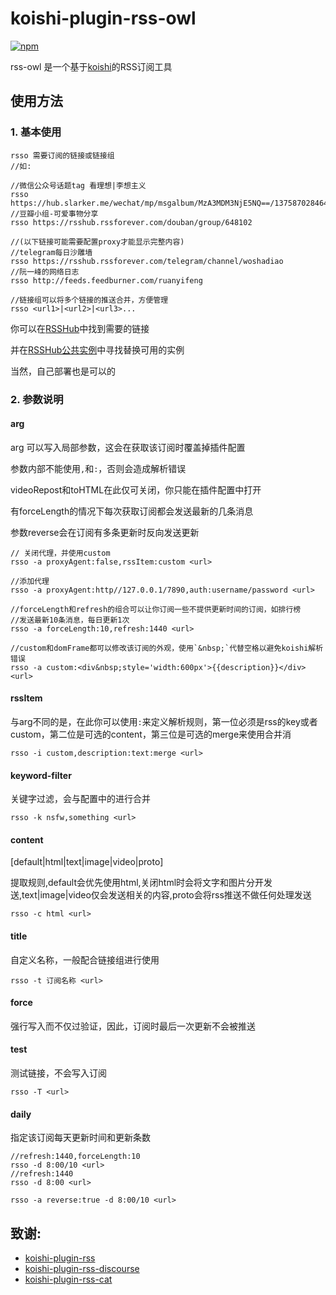 # koishi-plugin-rss-owl

[![npm](https://img.shields.io/npm/v/koishi-plugin-rss-owl?style=flat-square)](https://www.npmjs.com/package/koishi-plugin-rss-owl)

rss-owl 是一个基于[koishi](https://koishi.chat/manual/starter/)的RSS订阅工具

## 使用方法

### 1. 基本使用
```
rsso 需要订阅的链接或链接组
//如:

//微信公众号话题tag 看理想|李想主义 
rsso https://hub.slarker.me/wechat/mp/msgalbum/MzA3MDM3NjE5NQ==/1375870284640911361
//豆瓣小组-可爱事物分享
rsso https://rsshub.rssforever.com/douban/group/648102

//(以下链接可能需要配置proxy才能显示完整内容)
//telegram每日沙雕墙
rsso https://rsshub.rssforever.com/telegram/channel/woshadiao
//阮一峰的网络日志
rsso http://feeds.feedburner.com/ruanyifeng

//链接组可以将多个链接的推送合并，方便管理
rsso <url1>|<url2>|<url3>...
```
你可以在[RSSHub](https://docs.rsshub.app/zh/routes/popular)中找到需要的链接

并在[RSSHub公共实例](https://docs.rsshub.app/zh/guide/instances)中寻找替换可用的实例

当然，自己部署也是可以的

### 2. 参数说明

#### arg
arg 可以写入局部参数，这会在获取该订阅时覆盖掉插件配置

参数内部不能使用`,`和`:`，否则会造成解析错误

videoRepost和toHTML在此仅可关闭，你只能在插件配置中打开

有forceLength的情况下每次获取订阅都会发送最新的几条消息

参数reverse会在订阅有多条更新时反向发送更新

```
// 关闭代理，并使用custom
rsso -a proxyAgent:false,rssItem:custom <url>

//添加代理
rsso -a proxyAgent:http//127.0.0.1/7890,auth:username/password <url>

//forceLength和refresh的组合可以让你订阅一些不提供更新时间的订阅，如排行榜
//发送最新10条消息，每日更新1次
rsso -a forceLength:10,refresh:1440 <url>

//custom和domFrame都可以修改该订阅的外观，使用`&nbsp;`代替空格以避免koishi解析错误
rsso -a custom:<div&nbsp;style='width:600px'>{{description}}</div> <url>
```

#### rssItem
与arg不同的是，在此你可以使用`:`来定义解析规则，第一位必须是rss的key或者custom，第二位是可选的content，第三位是可选的merge来使用合并消
```
rsso -i custom,description:text:merge <url>
```

#### keyword-filter
关键字过滤，会与配置中的进行合并
```
rsso -k nsfw,something <url>
```

#### content
[default|html|text|image|video|proto]

提取规则,default会优先使用html,关闭html时会将文字和图片分开发送,text|image|video仅会发送相关的内容,proto会将rss推送不做任何处理发送
```
rsso -c html <url>
```

#### title
自定义名称，一般配合链接组进行使用
```
rsso -t 订阅名称 <url>
```

#### force
强行写入而不仅过验证，因此，订阅时最后一次更新不会被推送

#### test
测试链接，不会写入订阅

```
rsso -T <url>
```

#### daily
指定该订阅每天更新时间和更新条数

```
//refresh:1440,forceLength:10
rsso -d 8:00/10 <url>
//refresh:1440
rsso -d 8:00 <url>

rsso -a reverse:true -d 8:00/10 <url>

```

## 致谢:

- [koishi-plugin-rss](https://github.com/koishijs/koishi-plugin-rss)
- [koishi-plugin-rss-discourse](https://github.com/MirrorCY/koishi-plugin-rss)
- [koishi-plugin-rss-cat](https://github.com/jexjws/koishi-plugin-rss-cat)